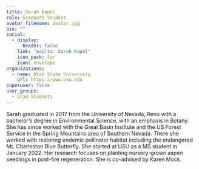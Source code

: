```yaml
---
title: Sarah Kapel
role: Graduate Student
avatar_filename: avatar.jpg
bio: ""
social:
  - display:
      header: false
    link: "mailto: Sarah Kapel"
    icon_pack: far
    icon: envelope
organizations:
  - name: Utah State University
    url: https://www.usu.edu
superuser: false
user_groups:
  - Grad Students
---
```

<!--StartFragment-->

Sarah graduated in 2017 from the University of Nevada, Reno with a bachelor’s degree in Environmental Science, with an emphasis in Botany. She has since worked with the Great Basin Institute and the US Forest Service in the Spring Mountains area of Southern Nevada. There she worked with restoring endemic pollinator habitat including the endangered Mt. Charleston Blue Butterfly. She started at USU as a MS student in January 2022. Her research focuses on planting nursery-grown aspen seedlings in post-fire regeneration. She is co-advised by Karen Mock.

<!--EndFragment-->